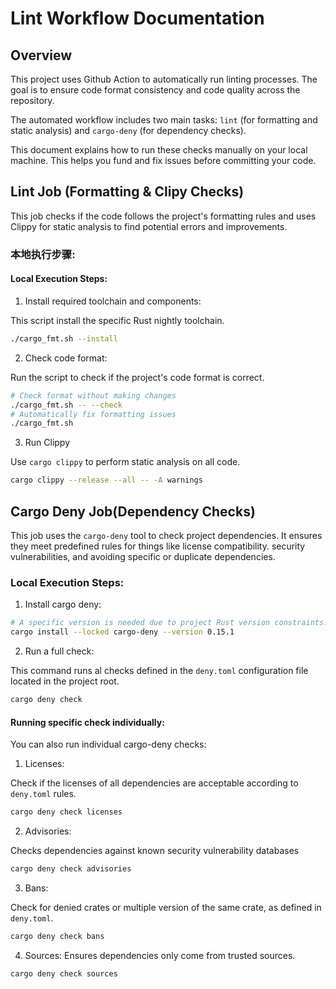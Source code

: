# Lint Workflow Documentation

## Overview

This project uses Github Action to automatically run linting processes. The goal is to ensure code format consistency and code quality across the repository.

The automated workflow includes two main tasks: `lint` (for formatting and static analysis) and `cargo-deny` (for dependency checks).


This document explains how to run these checks manually on your local machine. This helps you fund and fix issues before committing your code.



## Lint Job (Formatting & Clipy Checks)

This job checks if the code follows the project's formatting rules and uses Clippy for static analysis to find potential errors and improvements.
### 本地执行步骤:

#### Local Execution Steps:

1. Install required toolchain and components:

This script install the specific Rust nightly toolchain.

```bash
./cargo_fmt.sh --install
```

2. Check code format:

Run the script to check if the project's code format is correct.

```bash
# Check format without making changes
./cargo_fmt.sh -- --check
# Automatically fix formatting issues
./cargo_fmt.sh

```

3. Run Clippy

Use `cargo clippy` to perform static analysis on all code.

```bash
cargo clippy --release --all -- -A warnings
```

## Cargo Deny Job(Dependency Checks)

This job uses the `cargo-deny` tool to check project dependencies. It ensures they meet predefined rules for things like license compatibility. security vulnerabilities, and avoiding specific or duplicate dependencies.

### Local Execution Steps:

1. Install cargo deny:

```bash
# A specific version is needed due to project Rust version constraints.
cargo install --locked cargo-deny --version 0.15.1
```

2. Run a full check:

This command runs al checks defined in the `deny.toml` configuration file located in the project root.

```bash
cargo deny check
```

#### Running specific check individually:

You can also run individual cargo-deny checks:

1. Licenses:

Check if the licenses of all dependencies are acceptable according to `deny.toml` rules.

```bash
cargo deny check licenses
```

2. Advisories:

Checks dependencies against known security vulnerability databases

```bash
cargo deny check advisories
```

3. Bans:

Check for denied crates or multiple version of the same crate, as defined in `deny.toml`.

```bash
cargo deny check bans
```

4. Sources:
Ensures dependencies only come from trusted sources.

```bash
cargo deny check sources
```